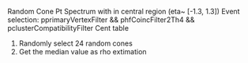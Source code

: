 Random Cone Pt Spectrum with in central region (eta~ [-1.3, 1.3])
Event selection: pprimaryVertexFilter && phfCoincFilter2Th4 && pclusterCompatibilityFilter
Cent table

1. Randomly select 24 random cones
2. Get the median value as rho extimation

